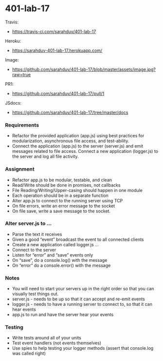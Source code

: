 # 401-lab-17

Travis:
- https://travis-ci.com/sarahduv/401-lab-17

Heroku:
- https://sarahduv-401-lab-17.herokuapp.com/

Image:
- https://github.com/sarahduv/401-lab-17/blob/master/assets/image.jpg?raw=true

PR1:
- https://github.com/sarahduv/401-lab-17/pull/1

JSdocs:
- https://github.com/sarahduv/401-lab-17/tree/master/docs

### Requirements
- Refactor the provided application (app.js) using best practices for modularization, asynchronous file access, and test-ability.
- Connect the application (app.js) to the server (server.js) and emit messages related to file access. Connect a new application (logger.js) to the server and log all file activity.

### Assignment
- Refactor app.js to be modular, testable, and clean
- Read/Write should be done in promises, not callbacks
- File Reading/Writing/Upper-casing should happen in one module
- Each operation should be in a separate function
- Alter app.js to connect to the running server using TCP
- On file errors, write an error message to the socket
- On file save, write a save message to the socket.

### Alter server.js to …
- Parse the text it receives
- Given a good “event” broadcast the event to all connected clients
- Create a new application called logger.js …
- Connect to the server
- Listen for “error” and “save” events only
- On “save”, do a console.log() with the message
- On “error” do a console.error() with the message

### Notes
- You will need to start your servers up in the right order so that you can visually test things out.
- server.js - needs to be up so that it can accept and re-emit events
- logger.js - needs to have a running server to connect to, so that it can hear events
- app.js to run and have the server hear your events

### Testing
- Write tests around all of your units
- Test event handlers (not events themselves)
- Use spies to help testing your logger methods (assert that console.log was called right)
